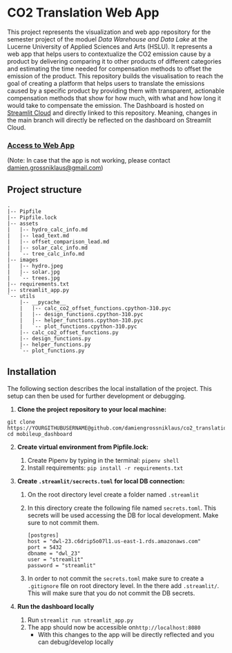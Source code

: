 # CO2 Translation Web App

This project represents the visualization and web app repository for the semester project of the moduel *Data Warehouse and Data Lake* at the Lucerne University of Applied Sciences and Arts (HSLU). It represents a web app that helps users to contextualize the CO2 emission cause by a product by delivering comparing it to other products of different categories and estimating the time needed for compensation methods to offset the emission of the product. This repository builds the visualisation to reach the goal of creating a platform that helps users to translate the emissions caused by a specific product by providing them with transparent, actionable compensation methods that show for how much, with what and how long it would take to compensate the emission. The Dashboard is hosted on [Streamlit Cloud](https://streamlit.io/cloud) and directly linked to this repository. Meaning, changes in the main branch will directly be reflected on the dashboard on Streamlit Cloud. 

### [ Access to Web App](https://co2-translation.streamlit.app/)

(Note: In case that the app is not working, please contact damien.grossniklaus@gmail.com)

## Project structure

```
.
|-- Pipfile
|-- Pipfile.lock
|-- assets
|   |-- hydro_calc_info.md
|   |-- lead_text.md
|   |-- offset_comparison_lead.md
|   |-- solar_calc_info.md
|   `-- tree_calc_info.md
|-- images
|   |-- hydro.jpeg
|   |-- solar.jpg
|   `-- trees.jpg
|-- requirements.txt
|-- streamlit_app.py
`-- utils
    |-- __pycache__
    |   |-- calc_co2_offset_functions.cpython-310.pyc
    |   |-- design_functions.cpython-310.pyc
    |   |-- helper_functions.cpython-310.pyc
    |   `-- plot_functions.cpython-310.pyc
    |-- calc_co2_offset_functions.py
    |-- design_functions.py
    |-- helper_functions.py
    `-- plot_functions.py
```

## Installation

The following section describes the local installation of the project. This setup can then be used for further development or debugging.

1. **Clone the project repository to your local machine:**

```
git clone https://YOURGITHUBUSERNAME@github.com/damiengrossniklaus/co2_translation.git
cd mobileup_dashboard
```

2. **Create virtual environment from Pipfile.lock:**

   1. Create Pipenv by typing in the terminal: `pipenv shell`
   2. Install requirements: `pip install -r requirements.txt`

3. **Create `.streamlit/secrects.toml` for local DB connection:**

   1. On the root directory level create a folder named `.streamlit`

   2. In this directory create the following file named `secrets.toml`. This secrets will be used accessing the DB for local development. Make sure to not commit them.

      ``````
      [postgres]
      host = "dwl-23.c6drip5o07l1.us-east-1.rds.amazonaws.com"
      port = 5432
      dbname = "dwl_23"
      user = "streamlit"
      password = "streamlit"
      ``````

   3. In order to not commit the `secrets.toml` make sure to create a `.gitignore` file on root directory level. In the there add `.streamlit/`. This will make sure that you do not commit the DB secrets.

4. **Run the dashboard locally**

   1. Run `streamlit run streamlit_app.py`
   2. The app should now be accessible on`http://localhost:8080`
      * With this changes to the app will be directly reflected and you can debug/develop locally

   
